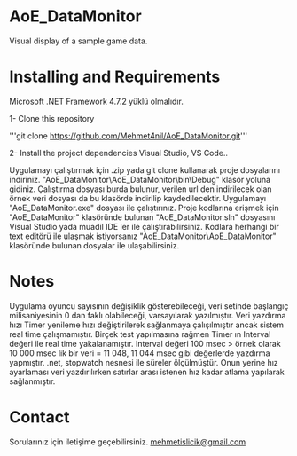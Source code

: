 # AoE_DataMonitor
Visual display of a sample game data.

# Installing and Requirements

Microsoft .NET Framework 4.7.2 yüklü olmalıdır.

1- Clone this repository

'''git clone https://github.com/Mehmet4nil/AoE_DataMonitor.git'''

2- Install the project dependencies
Visual Studio, VS Code..

Uygulamayı çalıştırmak için .zip yada git clone kullanarak proje dosyalarını indiriniz. "AoE_DataMonitor\AoE_DataMonitor\bin\Debug" klasör yoluna gidiniz. Çalıştırma dosyası burda bulunur, verilen url den indirilecek olan örnek veri dosyası da bu klasörde indirilip kaydedilecektir. Uygulamayı "AoE_DataMonitor.exe" dosyası ile çalıştırınız.  Proje kodlarına erişmek için "AoE_DataMonitor\" klasöründe bulunan "AoE_DataMonitor.sln" dosyasını Visual Studio yada muadil IDE ler ile çalıştırabilirsiniz. Kodlara herhangi bir text editörü ile ulaşmak istiyorsanız "AoE_DataMonitor\AoE_DataMonitor" klasöründe bulunan dosyalar ile ulaşabilirsiniz.

# Notes
Uygulama oyuncu sayısının değişiklik gösterebileceği, veri setinde başlangıç milisaniyesinin 0 dan faklı olabileceği, varsayılarak yazılmıştır. Veri yazdırma hızı Timer yenileme hızı değiştirilerek sağlanmaya çalışılmıştır ancak sistem real time çalışmamıştır. Birçek test yapılmasına rağmen Timer ın Interval değeri ile real time yakalanamıştır. Interval değeri 100 msec > örnek olarak 10 000 msec lik bir veri  = 11 048, 11 044 msec gibi değerlerde yazdırma yapmıştır. .net, stopwatch nesnesi ile süreler ölçülmüştür. Onun yerine hız ayarlaması veri yazdırılırken satırlar arası istenen hız kadar atlama yapılarak sağlanmıştır.

# Contact
Sorularınız için iletişime geçebilirsiniz.
mehmetislicik@gmail.com
